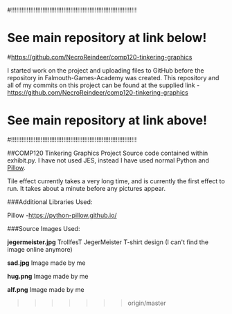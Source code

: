 #!!!!!!!!!!!!!!!!!!!!!!!!!!!!!!!!!!!!!!!!!!!!!!!!!!!!!!!!!!!!!!!!!!!!!!!!

# See main repository at link below!
#https://github.com/NecroReindeer/comp120-tinkering-graphics

I started work on the project and uploading files to GitHub before the repository in Falmouth-Games-Academy was created. This repository and all of my commits on this project can be found at the supplied link -  
https://github.com/NecroReindeer/comp120-tinkering-graphics

# See main repository at link above!

#!!!!!!!!!!!!!!!!!!!!!!!!!!!!!!!!!!!!!!!!!!!!!!!!!!!!!!!!!!!!!!!!!!!!!!!!


##COMP120 Tinkering Graphics Project
Source code contained within exhibit.py.
I have not used JES, instead I have used normal Python and [Pillow](https://python-pillow.github.io/).

Tile effect currently takes a very long time, and is currently the first effect to run. It takes about a minute before any pictures appear.

###Additional Libraries Used:

Pillow -https://python-pillow.github.io/

###Source Images Used:

**jegermeister.jpg** TrollfesT JegerMeister T-shirt design (I can't find the image online anymore)

**sad.jpg** Image made by me

**hug.png** Image made by me

**alf.png** Image made by me

>>>>>>> origin/master
